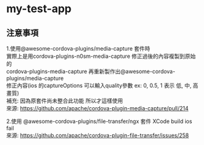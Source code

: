 # my-test-app

## 注意事項 
1.使用@awesome-cordova-plugins/media-capture 套件時    
  實際上是用cordova-plugins-n0sm-media-capture 修正過後的內容複製到原始的   
  cordova-plugins-media-capture 再重新製作出@awesome-cordova-plugins/media-capture    
  修正內容(ios 的captureOptions 可以輸入quality參數 ex: 0, 0.5, 1 表示 低, 中, 高 畫質)   
  補充: 因為原套件尚未整合此功能 所以才這樣使用    
  來源: https://github.com/apache/cordova-plugin-media-capture/pull/214  
      
2.使用 @awesome-cordova-plugins/file-transfer/ngx 套件 XCode build ios fail   
  來源: https://github.com/apache/cordova-plugin-file-transfer/issues/258   
  
    
